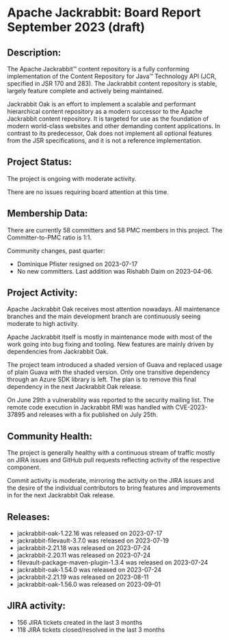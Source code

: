 <!--
   Licensed to the Apache Software Foundation (ASF) under one or more
   contributor license agreements.  See the NOTICE file distributed with
   this work for additional information regarding copyright ownership.
   The ASF licenses this file to You under the Apache License, Version 2.0
   (the "License"); you may not use this file except in compliance with
   the License.  You may obtain a copy of the License at

       http://www.apache.org/licenses/LICENSE-2.0

   Unless required by applicable law or agreed to in writing, software
   distributed under the License is distributed on an "AS IS" BASIS,
   WITHOUT WARRANTIES OR CONDITIONS OF ANY KIND, either express or implied.
   See the License for the specific language governing permissions and
   limitations under the License.
-->
Apache Jackrabbit: Board Report September 2023 (draft)
==============================================

## Description: 
The Apache Jackrabbit™ content repository is a fully conforming
implementation of the Content Repository for Java™ Technology API
(JCR, specified in JSR 170 and 283). The Jackrabbit content 
repository is stable, largely feature complete and actively being
maintained.

Jackrabbit Oak is an effort to implement a scalable and performant 
hierarchical content repository as a modern successor to the Apache
Jackrabbit content repository. It is targeted for use as the 
foundation of modern world-class websites and other demanding 
content applications. In contrast to its predecessor, Oak does not 
implement all optional features from the JSR specifications, and it 
is not a reference implementation. 

## Project Status: 
The project is ongoing with moderate activity.

There are no issues requiring board attention at this time.

## Membership Data:

There are currently 58 committers and 58 PMC members in this project.
The Committer-to-PMC ratio is 1:1.

Community changes, past quarter:
- Dominique Pfister resigned on 2023-07-17
- No new committers. Last addition was Rishabh Daim on 2023-04-06.

## Project Activity: 
Apache Jackrabbit Oak receives most attention nowadays. All 
maintenance branches and the main development branch are 
continuously seeing moderate to high activity.

Apache Jackrabbit itself is mostly in maintenance mode with most of 
the work going into bug fixing and tooling. New features are mainly
driven by dependencies from Jackrabbit Oak.

The project team introduced a shaded version of Guava and replaced
usage of plain Guava with the shaded version. Only one transitive
dependency through an Azure SDK library is left. The plan is to remove
this final dependency in the next Jackrabbit Oak release. 

On June 29th a vulnerability was reported to the security mailing list.
The remote code execution in Jackrabbit RMI was handled with
CVE-2023-37895 and releases with a fix published on July 25th. 

## Community Health:
The project is generally healthy with a continuous stream of traffic
mostly on JIRA issues and GitHub pull requests reflecting activity of
the respective component. 

Commit activity is moderate, mirroring the activity on the 
JIRA issues and the desire of the individual contributors to bring
features and improvements in for the next Jackrabbit Oak release.

## Releases:

- jackrabbit-oak-1.22.16 was released on 2023-07-17
- jackrabbit-filevault-3.7.0 was released on 2023-07-19
- jackrabbit-2.21.18 was released on 2023-07-24
- jackrabbit-2.20.11 was released on 2023-07-24
- filevault-package-maven-plugin-1.3.4 was released on 2023-07-24
- jackrabbit-oak-1.54.0 was released on 2023-07-24
- jackrabbit-2.21.19 was released on 2023-08-11
- jackrabbit-oak-1.56.0 was released on 2023-09-01

## JIRA activity:

- 156 JIRA tickets created in the last 3 months
- 118 JIRA tickets closed/resolved in the last 3 months
